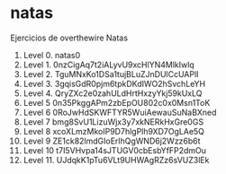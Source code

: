 # natas
Ejercicios de overthewire Natas


1. Level 0.
natas0
2. Level 1.
0nzCigAq7t2iALyvU9xcHlYN4MlkIwlq
3. Level 2.
TguMNxKo1DSa1tujBLuZJnDUlCcUAPlI
4. Level 3.
3gqisGdR0pjm6tpkDKdIWO2hSvchLeYH
5. Level 4.
QryZXc2e0zahULdHrtHxzyYkj59kUxLQ
5. Level 5
0n35PkggAPm2zbEpOU802c0x0Msn1ToK
6. Level 6
0RoJwHdSKWFTYR5WuiAewauSuNaBXned
7. Level 7
bmg8SvU1LizuWjx3y7xkNERkHxGre0GS
8. Level 8
xcoXLmzMkoIP9D7hlgPlh9XD7OgLAe5Q
9. Level 9
ZE1ck82lmdGIoErlhQgWND6j2Wzz6b6t
10. Level 10
t7I5VHvpa14sJTUGV0cbEsbYfFP2dmOu
11. Level 11.
UJdqkK1pTu6VLt9UHWAgRZz6sVUZ3lEk
